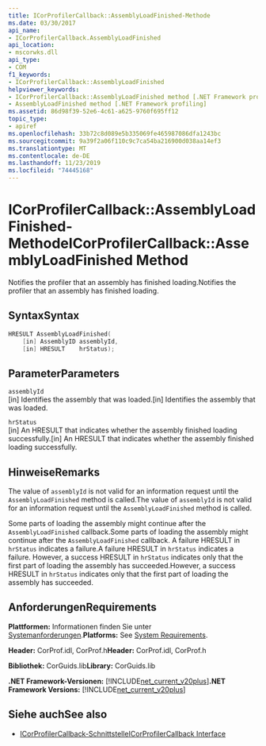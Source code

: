 ```yaml
---
title: ICorProfilerCallback::AssemblyLoadFinished-Methode
ms.date: 03/30/2017
api_name:
- ICorProfilerCallback.AssemblyLoadFinished
api_location:
- mscorwks.dll
api_type:
- COM
f1_keywords:
- ICorProfilerCallback::AssemblyLoadFinished
helpviewer_keywords:
- ICorProfilerCallback::AssemblyLoadFinished method [.NET Framework profiling]
- AssemblyLoadFinished method [.NET Framework profiling]
ms.assetid: 86d98f39-52e6-4c61-a625-9760f695ff12
topic_type:
- apiref
ms.openlocfilehash: 33b72c8d089e5b335069fe465987086dfa1243bc
ms.sourcegitcommit: 9a39f2a06f110c9c7ca54ba216900d038aa14ef3
ms.translationtype: MT
ms.contentlocale: de-DE
ms.lasthandoff: 11/23/2019
ms.locfileid: "74445168"
---
```

# <a name="icorprofilercallbackassemblyloadfinished-method"></a><span data-ttu-id="3fb86-102">ICorProfilerCallback::AssemblyLoadFinished-Methode</span><span class="sxs-lookup"><span data-stu-id="3fb86-102">ICorProfilerCallback::AssemblyLoadFinished Method</span></span>
<span data-ttu-id="3fb86-103">Notifies the profiler that an assembly has finished loading.</span><span class="sxs-lookup"><span data-stu-id="3fb86-103">Notifies the profiler that an assembly has finished loading.</span></span>  
  
## <a name="syntax"></a><span data-ttu-id="3fb86-104">Syntax</span><span class="sxs-lookup"><span data-stu-id="3fb86-104">Syntax</span></span>  
  
```cpp  
HRESULT AssemblyLoadFinished(  
    [in] AssemblyID assemblyId,  
    [in] HRESULT    hrStatus);  
```  
  
## <a name="parameters"></a><span data-ttu-id="3fb86-105">Parameter</span><span class="sxs-lookup"><span data-stu-id="3fb86-105">Parameters</span></span>  
 `assemblyId`  
 <span data-ttu-id="3fb86-106">[in] Identifies the assembly that was loaded.</span><span class="sxs-lookup"><span data-stu-id="3fb86-106">[in] Identifies the assembly that was loaded.</span></span>  
  
 `hrStatus`  
 <span data-ttu-id="3fb86-107">[in] An HRESULT that indicates whether the assembly finished loading successfully.</span><span class="sxs-lookup"><span data-stu-id="3fb86-107">[in] An HRESULT that indicates whether the assembly finished loading successfully.</span></span>  
  
## <a name="remarks"></a><span data-ttu-id="3fb86-108">Hinweise</span><span class="sxs-lookup"><span data-stu-id="3fb86-108">Remarks</span></span>  
 <span data-ttu-id="3fb86-109">The value of `assemblyId` is not valid for an information request until the `AssemblyLoadFinished` method is called.</span><span class="sxs-lookup"><span data-stu-id="3fb86-109">The value of `assemblyId` is not valid for an information request until the `AssemblyLoadFinished` method is called.</span></span>  
  
 <span data-ttu-id="3fb86-110">Some parts of loading the assembly might continue after the `AssemblyLoadFinished` callback.</span><span class="sxs-lookup"><span data-stu-id="3fb86-110">Some parts of loading the assembly might continue after the `AssemblyLoadFinished` callback.</span></span> <span data-ttu-id="3fb86-111">A failure HRESULT in `hrStatus` indicates a failure.</span><span class="sxs-lookup"><span data-stu-id="3fb86-111">A failure HRESULT in `hrStatus` indicates a failure.</span></span> <span data-ttu-id="3fb86-112">However, a success HRESULT in `hrStatus` indicates only that the first part of loading the assembly has succeeded.</span><span class="sxs-lookup"><span data-stu-id="3fb86-112">However, a success HRESULT in `hrStatus` indicates only that the first part of loading the assembly has succeeded.</span></span>  
  
## <a name="requirements"></a><span data-ttu-id="3fb86-113">Anforderungen</span><span class="sxs-lookup"><span data-stu-id="3fb86-113">Requirements</span></span>  
 <span data-ttu-id="3fb86-114">**Plattformen:** Informationen finden Sie unter [Systemanforderungen](../../../../docs/framework/get-started/system-requirements.md).</span><span class="sxs-lookup"><span data-stu-id="3fb86-114">**Platforms:** See [System Requirements](../../../../docs/framework/get-started/system-requirements.md).</span></span>  
  
 <span data-ttu-id="3fb86-115">**Header:** CorProf.idl, CorProf.h</span><span class="sxs-lookup"><span data-stu-id="3fb86-115">**Header:** CorProf.idl, CorProf.h</span></span>  
  
 <span data-ttu-id="3fb86-116">**Bibliothek:** CorGuids.lib</span><span class="sxs-lookup"><span data-stu-id="3fb86-116">**Library:** CorGuids.lib</span></span>  
  
 <span data-ttu-id="3fb86-117">**.NET Framework-Versionen:** [!INCLUDE[net_current_v20plus](../../../../includes/net-current-v20plus-md.md)]</span><span class="sxs-lookup"><span data-stu-id="3fb86-117">**.NET Framework Versions:** [!INCLUDE[net_current_v20plus](../../../../includes/net-current-v20plus-md.md)]</span></span>  
  
## <a name="see-also"></a><span data-ttu-id="3fb86-118">Siehe auch</span><span class="sxs-lookup"><span data-stu-id="3fb86-118">See also</span></span>

- [<span data-ttu-id="3fb86-119">ICorProfilerCallback-Schnittstelle</span><span class="sxs-lookup"><span data-stu-id="3fb86-119">ICorProfilerCallback Interface</span></span>](../../../../docs/framework/unmanaged-api/profiling/icorprofilercallback-interface.md)
